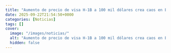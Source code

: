 ```yaml
---
title: "Aumento de precio de visa H-1B a 100 mil dólares crea caos en EU - Amazon pide a empleados no salir del país"
date: 2025-09-22T21:54:50+0000
categories: [Noticias]
tags: []
cover:
  image: "/images/noticias/"
  alt: "Aumento de precio de visa H-1B a 100 mil dólares crea caos en EU - Amazon pide a empleados no salir del país"
  hidden: false
---
```



